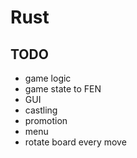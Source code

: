 # Rust
## TODO
 - game logic
 - game state to FEN
 - GUI
 - castling
 - promotion
 - menu
 - rotate board every move

